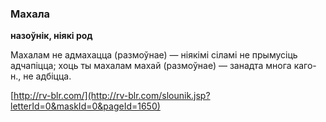 ### Махала
**назоўнік, ніякі род**

Махалам не адмахацца (размоўнае) — ніякімі сіламі не прымусіць адчапіцца; хоць ты махалам махай (размоўнае) — занадта многа каго-н., не адбіцца.

<a rel="author">[http://rv-blr.com/](http://rv-blr.com/slounik.jsp?letterId=0&maskId=0&pageId=1650)</a>

